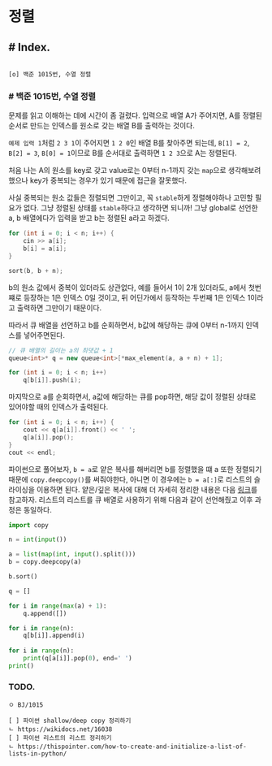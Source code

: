 # 정렬

## # Index.

~~~

[o] 백준 1015번, 수열 정렬

~~~

### # 백준 1015번, 수열 정렬

문제를 읽고 이해하는 데에 시간이 좀 걸렸다. 입력으로 배열 A가 주어지면, A를 정렬된 순서로 만드는 인덱스를 원소로 갖는 배열 B를 출력하는 것이다.

`예제 입력 1`처럼 `2 3 1`이 주어지면 `1 2 0`인 배열 B를 찾아주면 되는데, `B[1] = 2`, `B[2] = 3`, `B[0] = 1`이므로 B를 순서대로 출력하면 `1 2 3`으로 A는 정렬된다.

처음 나는 A의 원소를 key로 갖고 value로는 0부터 n-1까지 갖는 `map`으로 생각해보려했으나 key가 중복되는 경우가 있기 때문에 접근을 잘못했다.

사실 중복되는 원소 값들은 정렬되면 그만이고, 꼭 `stable`하게 정렬해야하나 고민할 필요가 없다. 그냥 정렬된 상태를 `stable`하다고 생각하면 되니까! 그냥 global로 선언한 a, b 배열에다가 입력을 받고 b는 정렬된 a라고 하겠다.

```cpp
for (int i = 0; i < n; i++) {
	cin >> a[i];
	b[i] = a[i];
}

sort(b, b + n);
```

b의 원소 값에서 중복이 있더라도 상관없다, 예를 들어서 1이 2개 있더라도, a에서 첫번쨰로 등장하는 1은 인덱스 0일 것이고, 뒤 어딘가에서 등작하는 두번째 1은 인덱스 1이라고 출력하면 그만이기 때문이다.

따라서 큐 배열을 선언하고 b를 순회하면서, b값에 해당하는 큐에 0부터 n-1까지 인덱스를 넣어주면된다.

```cpp
// 큐 배열의 길이는 a의 최댓값 + 1
queue<int>* q = new queue<int>[*max_element(a, a + n) + 1];

for (int i = 0; i < n; i++)
	q[b[i]].push(i);
```

마지막으로 a를 순회하면서, a값에 해당하는 큐를 pop하면, 해당 값이 정렬된 상태로 있어야할 때의 인덱스가 출력된다.

```cpp
for (int i = 0; i < n; i++) {
	cout << q[a[i]].front() << ' ';
	q[a[i]].pop();
}
cout << endl;
```

파이썬으로 풀어보자, `b = a`로 얕은 복사를 해버리면 b를 정렬했을 떄 a 또한 정렬되기 때문에 `copy.deepcopy()`를 써줘야한다, 아니면 이 경우에는 `b = a[:]`로 리스트의 슬라이싱을 이용하면 된다. 얕은/깊은 복사에 대해 더 자세히 정리한 내용은 다음 [링크](/Python/mutable.html)를 참고하자. 리스트의 리스트를 큐 배열로 사용하기 위해 다음과 같이 선언해줬고 이후 과정은 동일하다.

```python
import copy

n = int(input())

a = list(map(int, input().split()))
b = copy.deepcopy(a)

b.sort()

q = []

for i in range(max(a) + 1):
    q.append([])

for i in range(n):
    q[b[i]].append(i)
    
for i in range(n):
    print(q[a[i]].pop(0), end=' ')
print()
```

### TODO.
~~~
ㅇ BJ/1015

[ ] 파이썬 shallow/deep copy 정리하기
ㄴ https://wikidocs.net/16038
[ ] 파이썬 리스트의 리스트 정리하기
ㄴ https://thispointer.com/how-to-create-and-initialize-a-list-of-lists-in-python/
~~~

